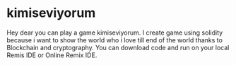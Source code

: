 # kimiseviyorum
Hey dear you can play a game kimiseviyorum. I create game using solidity because i want to show the world who i love till end of the world thanks to Blockchain and cryptography. You can download code and run on your local Remis IDE or Online Remix IDE.
